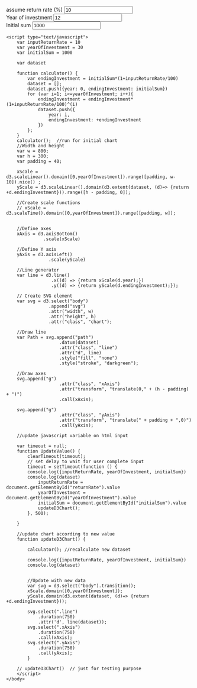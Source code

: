 <style>
.chart {
    display: block;
    margin-left: auto;
    margin-right: auto;
}
</style>
<html lang="en">
<head>
        <meta charset="utf-8">
        <title>Power of compounded interest, the world 8th wonder!</title>
        <script type="text/javascript" src="https://d3js.org/d3.v5.min.js"></script>
        <style type="text/css">
		</style>
</head>
 <body>
	<div class = "dataInput">
		<label>assume return rate (%)</label> <input id="returnRate" type="text	" name="returnRate" onkeyup="UpdateValue()" value ="10"><br>
		<label>Year of investment</label> <input id="yearOfInvestment" type="text" name="yearOfInvestment" onkeyup="UpdateValue()" value = "12"><br>
		<label>Initial sum</label> 
		<input id="initialSum" type="text" name="initialSum" onkeyup="UpdateValue()" value ="1000"><br>
	</div>

	<script type="text/javascript">
		var inputReturnRate = 10
		var yearOfInvestment = 30
		var initialSum = 1000

		var dataset

		function calculator() {   
			var endingInvestment = initialSum*(1+inputReturnRate/100) 
			dataset = [];
			dataset.push({year: 0, endingInvestment: initialSum})
			for (var i=1; i<=yearOfInvestment; i++){
				endingInvestment = endingInvestment*(1+inputReturnRate/100)^(i)
				dataset.push({
					year: i,
					endingInvestment: +endingInvestment
				})
			};
		}
		calculator();  //run for initial chart
		//Width and height
		var w = 800;
		var h = 300;
		var padding = 40;
		
		xScale = d3.scaleLinear().domain([0,yearOfInvestment]).range([padding, w-10]).nice() ;
		yScale = d3.scaleLinear().domain(d3.extent(dataset, (d)=> {return +d.endingInvestment})).range([h - padding, 0]);
	
		//Create scale functions
		// xScale = d3.scaleTime().domain([0,yearOfInvestment]).range([padding, w]);

						
		//Define axes
		xAxis = d3.axisBottom()
				  .scale(xScale)

		//Define Y axis
		yAxis = d3.axisLeft()
					.scale(yScale)
		
		//Line generator
		var line = d3.line()
					 .x((d) => {return xScale(d.year);})
					 .y((d) => {return yScale(d.endingInvestment);});

		// Create SVG element
		var svg = d3.select("body")
					.append("svg")
					.attr("width", w)
					.attr("height", h)
					.attr("class", "chart");
					
		//Draw line
		var Path = svg.append("path")
						.datum(dataset)
						.attr("class", "line")
						.attr("d", line)
						.style("fill", "none")
						.style("stroke", "darkgreen");

		//Draw axes
		svg.append("g")
						.attr("class", "xAxis")
						.attr("transform", "translate(0," + (h - padding) + ")")
						.call(xAxis);
			
		svg.append("g")
						.attr("class", "yAxis")
						.attr("transform", "translate(" + padding + ",0)")
						.call(yAxis);
		
		//update javascript variable on html input

		var timeout = null;
		function UpdateValue() {
			clearTimeout(timeout);
			// set delay to wait for user complete input
			timeout = setTimeout(function () {
			console.log({inputReturnRate, yearOfInvestment, initialSum})
			console.log(dataset)
				inputReturnRate = document.getElementById("returnRate").value
				yearOfInvestment = document.getElementById("yearOfInvestment").value
				initialSum = document.getElementById("initialSum").value
				updateD3Chart();
    		}, 500);

		} 
		 
		//update chart according to new value
		function updateD3Chart() {

			calculator(); //recalculate new dataset

			console.log({inputReturnRate, yearOfInvestment, initialSum})
			console.log(dataset)
			
		
			//Update with new data
			var svg = d3.select("body").transition();
			xScale.domain([0,yearOfInvestment]);
			yScale.domain(d3.extent(dataset, (d)=> {return +d.endingInvestment}));

			svg.select(".line")
				.duration(750)
				.attr('d', line(dataset));
			svg.select(".xAxis")
				.duration(750)
				.call(xAxis);
			svg.select(".yAxis")
				.duration(750)
				.call(yAxis);
			}

		// updateD3Chart()  // just for testing purpose
		</script>
	</body>
</html>

